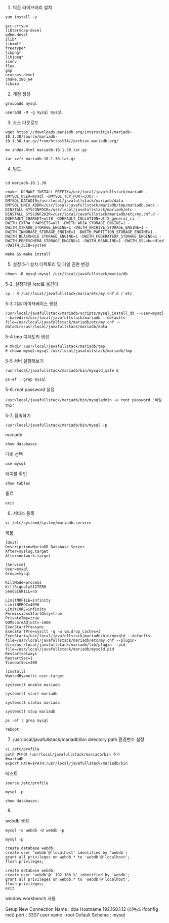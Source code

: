 1. 의존 라이브러리 설치
```
yum install -y 

gcc-c++yun
libtermcap-devel
gdbm-devel
zlib*
libxml*
freetype*
libpng*
libjpeg*
iconv
flex
gmp
ncurses-devel
cmake.x86_64
libaio
```

2. 계정 생성
```
groupadd mysql

useradd -M -g mysql mysql
```

3. 소스 다운로드

```
wget https://downloads.mariadb.org/interstitial/mariadb-10.1.38/source/mariadb-10.1.38.tar.gz/from/https%3A//archive.mariadb.org/

mv index.html mariadb-10.1.38.tar.gz

tar xvfz mariadb-10.1.38.tar.gz
```

4. 빌드 
```

cd mariadb-10.1.38 

cmake -DCMAKE_INSTALL_PREFIX=/usr/local/javafullstack/mariadb -DMYSQL_USER=mysql -DMYSQL_TCP_PORT=3307 -DMYSQL_DATADIR=/usr/local/javafullstack/mariadb/data -DMYSQL_UNIX_ADDR=/usr/local/javafullstack/mariadb/tmp/mariadb.sock -DINSTALL_SYSCONFDIR=/usr/local/javafullstack/mariadb/etc -DINSTALL_SYSCONF2DIR=/usr/local/javafullstack/mariadb/etc/my.cnf.d -DDEFAULT_CHARSET=utf8 -DDEFAULT_COLLATION=utf8_general_ci -DWITH_EXTRA_CHARSETS=all -DWITH_ARIA_STORAGE_ENGINE=1 -DWITH_XTRADB_STORAGE_ENGINE=1 -DWITH_ARCHIVE_STORAGE_ENGINE=1 -DWITH_INNOBASE_STORAGE_ENGINE=1 -DWITH_PARTITION_STORAGE_ENGINE=1 -DWITH_BLACKHOLE_STORAGE_ENGINE=1 -DWITH_FEDERATEDX_STORAGE_ENGINE=1 -DWITH_PERFSCHEMA_STORAGE_ENGINE=1 -DWITH_READLINE=1 -DWITH_SSL=bundled -DWITH_ZLIB=system

make && make install
```


5. 설정
5-1 설치 디렉토리 및 파일 권한 변경
```
chown -R mysql:mysql /usr/local/javafullstack/maria/db
```

5-2. 설정파일 /etc로 옮긴다
```
cp - R /usr/local/javafullstack/maria/etc/my.cnf.d / etc
```

5-3 기본 데이터베이스 생성
```
/usr/local/javafullstack/mariadb/scripts/mysql_install_db --user=mysql --basedir=/usr/local/javafullstack/mariadb --defaults-file=/usr/local/javafullstack/mariadb/etc/my.cnf --datadir=/usr/local/javafullstack/mariadb/data
```

5-4 tmp 디렉토리 생성
```
# mkdir /usr/local/javafullstack/mariadb/tmp
# chown mysql:mysql /usr/local/javafullstack/mariadb/tmp
```

5-5 서버 실행해보기
```
/usr/local/javafullstack/mariadb/bin/mysqld_safe &

ps-ef | grep mysql

```
5-6. root password 설정
```
/usr/local/javafullstack/mariadb/bin/mysqladmin -u root password '비밀번호'
```
5-7. 접속하기
```
/usr/local/javafullstack/mariadb/bin/mysql -p
```

mariadb

```
show databases
```

디비 선택
```
use mysql
```

테이블 확인
```
show tables
```

종료
```
exit
```

6. 서비스 등록
```
vi /etc/systemd/system/mariadb.service
```

복붙
```
[Unit]
Description=MariaDB Database Server
After=syslog.target
After=network.target

[Service]
User=mysql
Group=mysql

KillMode=process
KillSignal=SIGTERM
SendSIGKILL=no

LimitNOFILE=infinity
LimitNPROC=4096
LimitCORE=infinity
PermissionsStartOnly=true
PrivateTmp=true
OOMScoreAdjust=-1000
ExecStartPre=sync
ExecStartPre=sysctl -q -w vm.drop_caches=3
ExecStart=/usr/local/javafullstack/mariadb/bin/mysqld --defaults-file=/usr/local/javafullstack/mariadb/etc/my.cnf --plugin-dir=/usr/local/javafullstack/mariadb/lib/plugin --pid-file=/usr/local/javafullstack/mariadb/mysqld.pid
Restart=always
RestartSec=1
TimeoutSec=300

[Install]
WantedBy=multi-user.target
```


```
systemctl enable mariadb
```

```
systemctl start mariadb
```

```
systemctl status mariadb
```

```
systemctl stop mariadb
```

```
ps -ef | grep mysql
```

```
reboot
```

7. /usr/local/javafullstack/mariadb/bin directory path 환경변수 설정
```
vi /etc/profile
path 변수에 /usr/local/javafullstack/mariadb/bin 추가
#mariadb
export PATH=$PATH:/usr/local/javafullstack/mariadb/bin
```

테스트
```
source /etc/profile
```

```
mysql -p
```

```
show databases;
```


8. 
webdb 생성


```
mysql -u webdb -D webdb -p
```

```
mysql -p
```

```
create database webdb;
create user 'webdb'@'localhost' identified by 'webdb';
grant all privileges on webdb.* to 'webdb'@'localhost';
flush privileges;

create database webdb;
create user 'webdb'@' 192.168.%' identified by 'webdb';
grant all privileges on webdb.* to 'webdb'@'localhost';
flush privileges;
exit
```


window workbench 사용

Setup New Connection
Name : dba
Hostname 192.168.1.12 (리눅스 ifconfig inet)
port : 3307
user name : root
Default Schema : mysql


```

```

```

```

